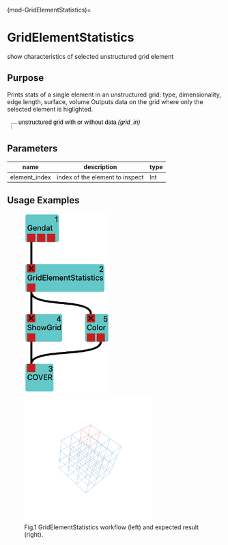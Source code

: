 (mod-GridElementStatistics)=

# GridElementStatistics
show characteristics of selected unstructured grid element

## Purpose

Prints stats of a single element in an unstructured grid:
type, dimensionality, edge length, surface, volume
Outputs data on the grid where only the selected element is higlighted.





<svg width="131.8em" height="6.6em" >
<style>.text { font: normal 1.0em sans-serif;}tspan{ font: italic 1.0em sans-serif;}.moduleName{ font: bold 1.0em sans-serif;}</style>
<rect x="0em" y="1.8em" width="13.18em" height="3.0em" rx="0.1em" ry="0.1em" style="fill:#64c8c8ff;" />
<rect x="0.2em" y="1.8em" width="1.0em" height="1.0em" rx="0.0em" ry="0.0em" style="fill:#c81e1eff;" >
<title>grid_in</title></rect>
<rect x="0.7em" y="0.8em" width="0.03333333333333333em" height="1.0em" rx="0.0em" ry="0.0em" style="fill:#000000;" />
<rect x="0.7em" y="0.8em" width="1.0em" height="0.03333333333333333em" rx="0.0em" ry="0.0em" style="fill:#000000;" />
<text x="1.9em" y="0.9em" class="text" >unstructured grid with or without data<tspan> (grid_in)</tspan></text>
<text x="0.2em" y="3.6500000000000004em" class="moduleName" >GridElementStatistics</text><rect x="0.2em" y="3.8em" width="1.0em" height="1.0em" rx="0.0em" ry="0.0em" style="fill:#c81e1eff;" >
<title>data_out</title></rect>
<rect x="0.7em" y="4.8em" width="0.03333333333333333em" height="1.0em" rx="0.0em" ry="0.0em" style="fill:#000000;" />
<rect x="0.7em" y="5.8em" width="1.0em" height="0.03333333333333333em" rx="0.0em" ry="0.0em" style="fill:#000000;" />
<text x="1.9em" y="5.8999999999999995em" class="text" >unstructured grid with highlighted element<tspan> (data_out)</tspan></text>
</svg>


## Parameters
|name|description|type|
|-|-|-|
|element_index|index of the element to inspect|Int|


## Usage Examples

<figure float="left">
    <img src="GridElementStatistics_workflow.png" width="200"/>
    <img src="GridElementStatistics_result.png" width="300"/>
    <figcaption>Fig.1 GridElementStatistics workflow (left) and expected result (right).</figcaption>
</figure>